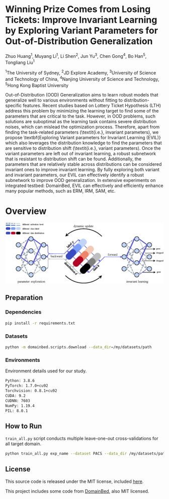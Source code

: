 # Winning Prize Comes from Losing Tickets: Improve Invariant Learning by Exploring Variant Parameters for Out-of-Distribution Generalization

Zhuo Huang<sup>1</sup>, Muyang Li<sup>1</sup>, Li Shen<sup>2</sup>, Jun Yu<sup>3</sup>, Chen Gong<sup>4</sup>, Bo Han<sup>5</sup>, Tongliang Liu<sup>1</sup>

<sup>1</sup>The University of Sydney, <sup>2</sup>JD Explore Academy, <sup>3</sup>University of Science and Technology of China, <sup>4</sup>Nanjing University of Science and Technology, <sup>5</sup>Hong Kong Baptist University


Out-of-Distribution (OOD) Generalization aims to learn robust models that generalize well to various environments without fitting to distribution-specific features. Recent studies based on Lottery Ticket Hypothesis (LTH) address this problem by minimizing the learning target to find some of the parameters that are critical to the task. However, in OOD problems, such solutions are suboptimal as the learning task contains severe distribution noises, which can mislead the optimization process. Therefore, apart from finding the task-related parameters (\textit{i.e.}, invariant parameters), we propose \textbf{Exploring Variant parameters for Invariant Learning (EVIL)} which also leverages the distribution knowledge to find the parameters that are sensitive to distribution shift (\textit{i.e.}, variant parameters). Once the variant parameters are left out of invariant learning, a robust subnetwork that is resistant to distribution shift can be found. Additionally, the parameters that are relatively stable across distributions can be considered invariant ones to improve invariant learning. By fully exploring both variant and invariant parameters, our EVIL can effectively identify a robust subnetwork to improve OOD generalization. In extensive experiments on integrated testbed: DomainBed, EVIL can effectively and efficiently enhance many popular methods, such as ERM, IRM, SAM, etc.


# Overview
![Overview](imgs/framework.png )



## Preparation

### Dependencies

```sh
pip install -r requirements.txt
```

### Datasets

```sh
python -m domainbed.scripts.download --data_dir=/my/datasets/path
```

### Environments

Environment details used for our study.

```
Python: 3.8.6
PyTorch: 1.7.0+cu92
Torchvision: 0.8.1+cu92
CUDA: 9.2
CUDNN: 7603
NumPy: 1.19.4
PIL: 8.0.1
```

## How to Run

`train_all.py` script conducts multiple leave-one-out cross-validations for all target domain.

```sh
python train_all.py exp_name --dataset PACS --data_dir /my/datasets/path
```

## License

This source code is released under the MIT license, included [here](./LICENSE).

This project includes some code from [DomainBed](https://github.com/facebookresearch/DomainBed/tree/3fe9d7bb4bc14777a42b3a9be8dd887e709ec414), also MIT licensed.
